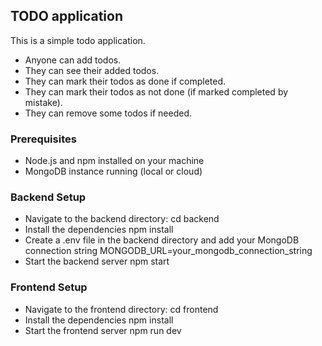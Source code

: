 ## TODO application 
This is a simple todo application. 
- Anyone can add todos.
- They can see their added todos.
- They can mark their todos as done if completed. 
- They can mark their todos as not done (if marked completed by mistake). 
- They can remove some todos if needed. 

### Prerequisites

- Node.js and npm installed on your machine
- MongoDB instance running (local or cloud)

### Backend Setup

- Navigate to the backend directory: 
    cd backend
- Install the dependencies
    npm install
- Create a .env file in the backend directory and add your MongoDB connection string
    MONGODB_URL=your_mongodb_connection_string
- Start the backend server
    npm start

### Frontend Setup

- Navigate to the frontend directory: 
    cd frontend
- Install the dependencies
    npm install
- Start the frontend server
    npm run dev